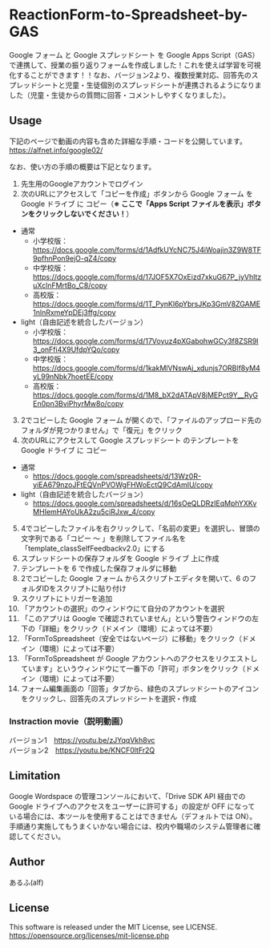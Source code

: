 # ReactionForm-to-Spreadsheet-by-GAS
Google フォーム と Google スプレッドシート を Google Apps Script（GAS）で連携して、授業の振り返りフォームを作成しました！これを使えば学習を可視化することができます！！なお、バージョン2より、複数授業対応、回答先のスプレッドシートと児童・生徒個別のスプレッドシートが連携されるようになりました（児童・生徒からの質問に回答・コメントしやすくなりました）。

## Usage
下記のページで動画の内容も含めた詳細な手順・コードを公開しています。  
https://alfnet.info/google02/

なお、使い方の手順の概要は下記となります。
1. 先生用のGoogleアカウントでログイン
2. 次のURLにアクセスして「コピーを作成」ボタンから Google フォーム を Google ドライブ に コピー（**※ ここで「Apps Script ファイルを表示」ボタンをクリックしないでください！**）
- 通常
  - 小学校版： https://docs.google.com/forms/d/1AdfkUYcNC75J4iWoajin3Z9W8TF9pfhnPon9ejO-qZ4/copy
  - 中学校版： https://docs.google.com/forms/d/17JOF5X7OxEizd7xkuG67P_jyVhltzuXclnFMrtBo_C8/copy
  - 高校版： https://docs.google.com/forms/d/1T_PynKl6pYbrsJKp3GmV8ZGAME1nlnRxmeYpDEj3ffg/copy
- light（自由記述を統合したバージョン）
  - 小学校版： https://docs.google.com/forms/d/17Voyuz4pXGabohwGCy3f8ZSR9l3_onFfi4X9UfdpYQo/copy
  - 中学校版： https://docs.google.com/forms/d/1kakMlVNswAj_xdunjs7ORBlf8yM4yL99nNbk7hoetEE/copy
  - 高校版： https://docs.google.com/forms/d/1M8_bX2dATApV8jMEPct9Y__RyGEn0pn3BviPhyrMw8o/copy
3. 2でコピーした Google フォーム が開くので、「ファイルのアップロード先のフォルダが見つかりません」で「復元」をクリック
4. 次のURLにアクセスして Google スプレッドシート のテンプレートを Google ドライブ に コピー  
- 通常
  - https://docs.google.com/spreadsheets/d/13Wz0R-yiEA679nzoJFtEQVnPVOWgFHWoEctQ9CdAmIU/copy
- light（自由記述を統合したバージョン）
  - https://docs.google.com/spreadsheets/d/16sOeQLDRzIEqMphYXKvMHIemHAYoUkA2zu5ciRJxw_4/copy
5. 4でコピーしたファイルを右クリックして、「名前の変更」を選択し、冒頭の文字列である「コピー 〜 」を削除してファイル名を「template_classSelfFeedbackv2.0」にする
6. スプレッドシートの保存フォルダを Google ドライブ 上に作成
7. テンプレートを 6 で作成した保存フォルダに移動
8. 2でコピーした Google フォーム からスクリプトエディタを開いて、6 のフォルダIDをスクリプトに貼り付け
9. スクリプトにトリガーを追加
10. 「アカウントの選択」のウィンドウにて自分のアカウントを選択
11. 「このアプリは Google で確認されていません」という警告ウィンドウの左下の「詳細」をクリック（ドメイン（環境）によっては不要）
12. 「FormToSpreadsheet（安全ではないページ）に移動」をクリック（ドメイン（環境）によっては不要）
13. 「FormToSpreadsheet が Google アカウントへのアクセスをリクエストしています」というウィンドウにて一番下の「許可」ボタンをクリック（ドメイン（環境）によっては不要）
14. フォーム編集画面の「回答」タブから、緑色のスプレッドシートのアイコンをクリックし、回答先のスプレッドシートを選択・作成

### Instraction movie（説明動画）
バージョン1　https://youtu.be/zJYqqVkh8vc  
バージョン2　https://youtu.be/KNCF0ltFr2Q

## Limitation
Google Wordspace の管理コンソールにおいて、「Drive SDK API 経由での Google ドライブへのアクセスをユーザーに許可する」の設定が OFF になっている場合には、本ツールを使用することはできません（デフォルトでは ON）。手順通り実施してもうまくいかない場合には、校内や職場のシステム管理者に確認してください。

## Author
あるふ(alf)

## License
This software is released under the MIT License, see LICENSE.  
https://opensource.org/licenses/mit-license.php
